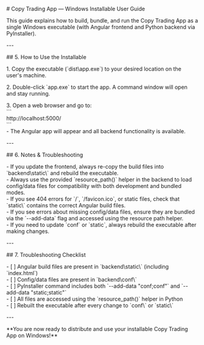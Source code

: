 \# Copy Trading App — Windows Installable User Guide

This guide explains how to build, bundle, and run the Copy Trading App as a single Windows executable (with Angular frontend and Python backend via PyInstaller).

\---

\#\# 5\. How to Use the Installable

1\. Copy the executable (\`dist\\app.exe\`) to your desired location on the user's machine.

2\. Double-click \`app.exe\` to start the app. A command window will open and stay running.

3\. Open a web browser and go to:  
    \`\`\`  
    http://localhost:5000/  
    \`\`\`  
    \- The Angular app will appear and all backend functionality is available.

\---

\#\# 6\. Notes & Troubleshooting

\- If you update the frontend, always re-copy the build files into \`backend\\static\\\` and rebuild the executable.  
\- Always use the provided \`resource\_path()\` helper in the backend to load config/data files for compatibility with both development and bundled modes.  
\- If you see 404 errors for \`/\`, \`/favicon.ico\`, or static files, check that \`static\\\` contains the correct Angular build files.  
\- If you see errors about missing config/data files, ensure they are bundled via the \`--add-data\` flag and accessed using the resource path helper.  
\- If you need to update \`conf\` or \`static\`, always rebuild the executable after making changes.

\---

\#\# 7\. Troubleshooting Checklist

\- \[ \] Angular build files are present in \`backend\\static\\\` (including \`index.html\`)  
\- \[ \] Config/data files are present in \`backend\\conf\\\`  
\- \[ \] PyInstaller command includes both \`--add-data "conf;conf"\` and \`--add-data "static;static"\`  
\- \[ \] All files are accessed using the \`resource\_path()\` helper in Python  
\- \[ \] Rebuilt the executable after every change to \`conf\\\` or \`static\\\`

\---

\*\*You are now ready to distribute and use your installable Copy Trading App on Windows\!\*\*  
